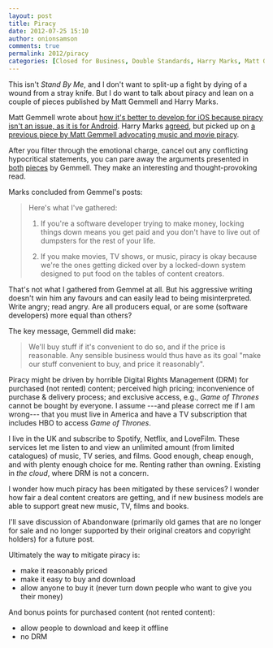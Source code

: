 ```yaml
---
layout: post
title: Piracy
date: 2012-07-25 15:10
author: onionsamson
comments: true
permalink: 2012/piracy
categories: [Closed for Business, Double Standards, Harry Marks, Matt Gemmell, Piracy, Tech, The Piracy Threshold, Writing]
---
```


This isn't *Stand By Me*, and I don't want to split-up a fight by dying
of a wound from a stray knife. But I do want to talk about piracy and
lean on a couple of pieces published by Matt Gemmell and Harry Marks.

Matt Gemmell wrote about [how it's better to develop for iOS because
piracy isn't an issue, as it is for
Android](http://mattgemmell.com/2012/07/23/closed-for-business/ "Closed For Business").
Harry Marks
[agreed](http://curiousrat.com/home/2012/7/24/double-standards.html "Double Standards"),
but picked up on [a previous piece by Matt Gemmell advocating music and
movie
piracy](http://mattgemmell.com/2012/02/17/the-piracy-threshold/ "The Piracy Threshold").

After you filter through the emotional charge, cancel out any
conflicting hypocritical statements, you can pare away the arguments
presented in
[both](http://mattgemmell.com/2012/07/23/closed-for-business/ "Closed For Business")
[pieces](http://mattgemmell.com/2012/02/17/the-piracy-threshold/ "The Piracy Threshold")
by Gemmell. They make an interesting and thought-provoking read.

Marks concluded from Gemmel's posts:

> Here's what I've gathered:
>
> 1.  If you're a software developer trying to make money, locking
>     things down means you get paid and you don't have to live out of
>     dumpsters for the rest of your life.
>
> 2.  If you make movies, TV shows, or music, piracy is okay because
>     we're the ones getting dicked over by a locked-down system
>     designed to put food on the tables of content creators.

That's not what I gathered from Gemmel at all. But his aggressive
writing doesn't win him any favours and can easily lead to being
misinterpreted. Write angry; read angry. Are all producers equal, or are
some (software developers) more equal than others?

The key message, Gemmell did make:

> We'll buy stuff if it's convenient to do so, and if the price is
> reasonable. Any sensible business would thus have as its goal "make
> our stuff convenient to buy, and price it reasonably".

Piracy might be driven by horrible Digital Rights Management (DRM) for
purchased (not rented) content; perceived high pricing; inconvenience of
purchase & delivery process; and exclusive access, e.g., *Game of
Thrones* cannot be bought by everyone. I assume ---and please correct me
if I am wrong--- that you must live in America and have a TV
subscription that includes HBO to access *Game of Thrones*.

I live in the UK and subscribe to Spotify, Netflix, and LoveFilm. These
services let me listen to and view an unlimited amount (from limited
catalogues) of music, TV series, and films. Good enough, cheap enough,
and with plenty enough choice for me. Renting rather than owning.
Existing in *the cloud*, where DRM is not a concern.

I wonder how much piracy has been mitigated by these services? I wonder
how fair a deal content creators are getting, and if new business models
are able to support great new music, TV, films and books.

I'll save discussion of Abandonware (primarily old games that are no
longer for sale and no longer supported by their original creators and
copyright holders) for a future post.

Ultimately the way to mitigate piracy is:

-   make it reasonably priced
-   make it easy to buy and download
-   allow anyone to buy it (never turn down people who want to give you
    their money)

And bonus points for purchased content (not rented content):

-   allow people to download and keep it offline
-   no DRM
